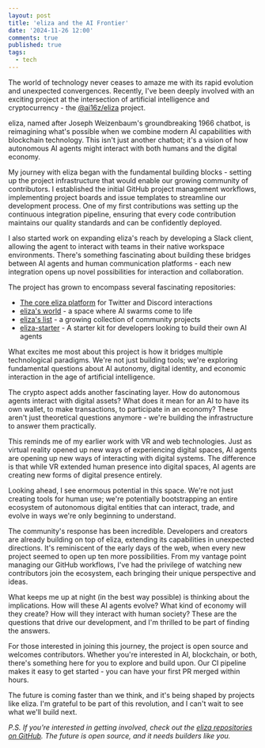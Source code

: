 ```yaml
---
layout: post
title: 'eliza and the AI Frontier'
date: '2024-11-26 12:00'
comments: true
published: true
tags:
  - tech
---
```


The world of technology never ceases to amaze me with its rapid evolution and unexpected convergences. Recently, I've been deeply involved with an exciting project at the intersection of artificial intelligence and cryptocurrency - the [@ai16z/eliza](https://github.com/ai16z/eliza) project.

eliza, named after Joseph Weizenbaum's groundbreaking 1966 chatbot, is reimagining what's possible when we combine modern AI capabilities with blockchain technology. This isn't just another chatbot; it's a vision of how autonomous AI agents might interact with both humans and the digital economy.

My journey with eliza began with the fundamental building blocks - setting up the project infrastructure that would enable our growing community of contributors. I established the initial GitHub project management workflows, implementing project boards and issue templates to streamline our development process. One of my first contributions was setting up the continuous integration pipeline, ensuring that every code contribution maintains our quality standards and can be confidently deployed.

I also started work on expanding eliza's reach by developing a Slack client, allowing the agent to interact with teams in their native workspace environments. There's something fascinating about building these bridges between AI agents and human communication platforms - each new integration opens up novel possibilities for interaction and collaboration.

The project has grown to encompass several fascinating repositories:
- [The core eliza platform](https://github.com/ai16z/eliza) for Twitter and Discord interactions
- [eliza's world](https://github.com/ai16z/elizas-world) - a space where AI swarms come to life
- [eliza's list](https://github.com/ai16z/elizas-list) - a growing collection of community projects
- [eliza-starter](https://github.com/ai16z/eliza-starter) - A starter kit for developers looking to build their own AI agents

What excites me most about this project is how it bridges multiple technological paradigms. We're not just building tools; we're exploring fundamental questions about AI autonomy, digital identity, and economic interaction in the age of artificial intelligence.

The crypto aspect adds another fascinating layer. How do autonomous agents interact with digital assets? What does it mean for an AI to have its own wallet, to make transactions, to participate in an economy? These aren't just theoretical questions anymore - we're building the infrastructure to answer them practically.

This reminds me of my earlier work with VR and web technologies. Just as virtual reality opened up new ways of experiencing digital spaces, AI agents are opening up new ways of interacting with digital systems. The difference is that while VR extended human presence into digital spaces, AI agents are creating new forms of digital presence entirely.

Looking ahead, I see enormous potential in this space. We're not just creating tools for human use; we're potentially bootstrapping an entire ecosystem of autonomous digital entities that can interact, trade, and evolve in ways we're only beginning to understand.

The community's response has been incredible. Developers and creators are already building on top of eliza, extending its capabilities in unexpected directions. It's reminiscent of the early days of the web, when every new project seemed to open up ten more possibilities. From my vantage point managing our GitHub workflows, I've had the privilege of watching new contributors join the ecosystem, each bringing their unique perspective and ideas.

What keeps me up at night (in the best way possible) is thinking about the implications. How will these AI agents evolve? What kind of economy will they create? How will they interact with human society? These are the questions that drive our development, and I'm thrilled to be part of finding the answers.

For those interested in joining this journey, the project is open source and welcomes contributors. Whether you're interested in AI, blockchain, or both, there's something here for you to explore and build upon. Our CI pipeline makes it easy to get started - you can have your first PR merged within hours.

The future is coming faster than we think, and it's being shaped by projects like eliza. I'm grateful to be part of this revolution, and I can't wait to see what we'll build next.

*P.S. If you're interested in getting involved, check out the [eliza repositories on GitHub](https://github.com/ai16z/). The future is open source, and it needs builders like you.*
